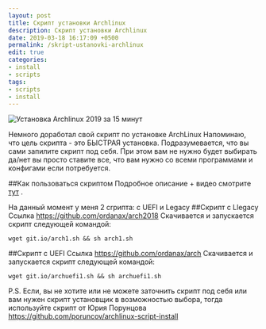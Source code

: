 ```yaml
---
layout: post
title: Скрипт установки Archlinux
description: Скрипт установки Archlinux
date: 2019-03-18 16:17:09 +0500
permalink: /skript-ustanovki-archlinux
edit: true
categories: 
- install
- scripts
tags:
- scripts
- install
---
```

![Установка Archlinux 2019 за 15 минут](https://ordanax.github.io/img/skript-ustanovki-archlinux.png)

Немного доработал свой скрипт по установке ArchLinux
Напоминаю, что цель скрипта - это БЫСТРАЯ установка. Подразумевается, что вы сами запилите скрипт под себя. При этом вам не нужно будет выбирать да/нет вы просто ставите все, что вам нужно со всеми программами и конфигами если потребуется.

##Как пользоваться скриптом
Подробное описание + видео смотрите [ тут](https://ordanax.github.io/ustanovka-archlinux-2019-za-15-minut "Как пользоваться скриптом") . 

На данный момент у меня 2 сrрипта: с UEFI и Legacy
##Скрипт с Llegacy 
Ссылка https://github.com/ordanax/arch2018
Скачивается и запускается скрипт следующей командой:
```
wget git.io/arch1.sh && sh arch1.sh
```
##Скрипт с UEFI
Ссылка https://github.com/ordanax/arch
Скачивается и запускается скрипт следующей командой:
```
wget git.io/archuefi1.sh && sh archuefi1.sh
```

P.S. Если, вы не хотите или не можете заточнить скрипт под себя или вам нужен скрипт установщик в возможностью выбора, тогда используйте скрипт от Юрия Порунцова https://github.com/poruncov/archlinux-script-install
